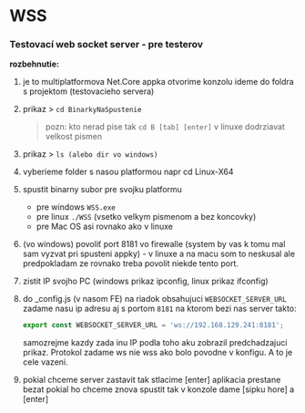 # WSS

### Testovací web socket server - pre testerov

**rozbehnutie:**

1. je to multiplatformova Net.Core appka otvorime konzolu ideme do foldra s projektom (testovacieho servera)
2. prikaz > ```cd BinarkyNaSpustenie``` 
    > pozn: kto nerad pise tak ```cd B [tab] [enter]```
    > v linuxe dodrziavat velkost pismen
3. prikaz > ```ls (alebo dir vo windows)```
4. vyberieme folder s nasou platformou napr cd Linux-X64
5. spustit binarny subor pre svojku platformu

    - pre windows ```WSS.exe```
    - pre linux ```./WSS``` (vsetko velkym pismenom a bez koncovky)
    - pre Mac OS asi rovnako ako v linuxe
    
6. (vo windows) povoliť port 8181 vo firewalle (system by vas k tomu mal sam vyzvat pri spusteni appky) - v linuxe a na macu som to neskusal ale predpokladam ze rovnako treba povolit niekde tento port.
7. zistit IP svojho PC (windows prikaz ipconfig, linux prikaz ifconfig)
8. do \_config.js (v nasom FE) na riadok obsahujuci ```WEBSOCKET_SERVER_URL``` zadame nasu ip adresu aj s portom ```8181``` na ktorom bezi nas server takto: 
    ``` javascript
    export const WEBSOCKET_SERVER_URL = 'ws://192.168.129.241:8181';
    ```
    samozrejme kazdy zada inu IP podla toho aku zobrazil predchadzajuci prikaz. Protokol zadame ws nie wss ako bolo povodne v konfigu. A to je cele vazeni.
9. pokial chceme server zastavit tak stlacime [enter] aplikacia prestane bezat pokial ho chceme znova spustit tak v konzole dame [sipku hore] a [enter]
